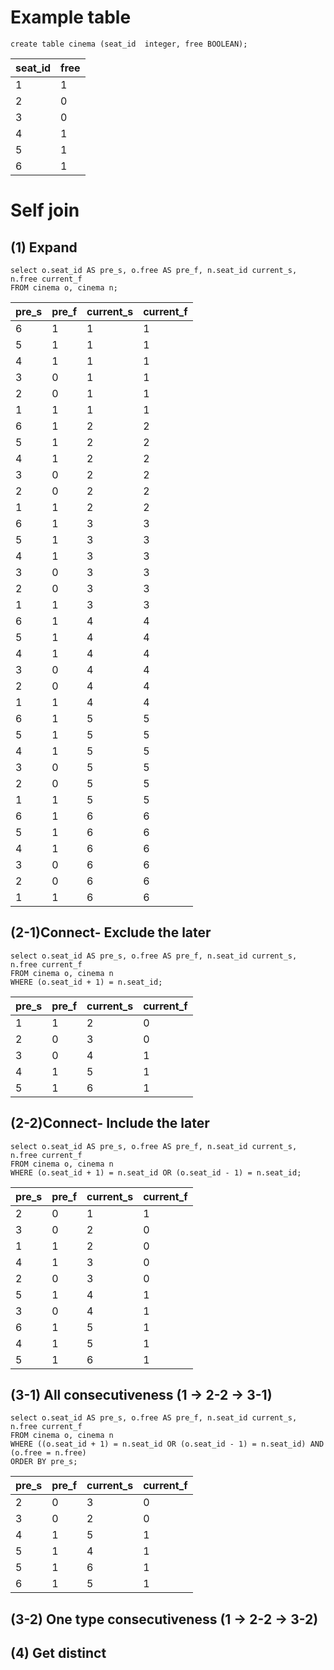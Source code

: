# Example table
```
create table cinema (seat_id  integer, free BOOLEAN);
```

| seat_id | free |
|---------|------|
| 1       | 1    |
| 2       | 0    |
| 3       | 0    |
| 4       | 1    |
| 5       | 1    |
| 6       | 1    |

# Self join

## (1) Expand
```
select o.seat_id AS pre_s, o.free AS pre_f, n.seat_id current_s, n.free current_f
FROM cinema o, cinema n;
```
| pre_s |	pre_f | current_s | current_f |
|-------|-------|-----------|-----------|
| 6     | 1     | 1         | 1         |
| 5     | 1     | 1         | 1         |
| 4     | 1     | 1         | 1         |
| 3     | 0     | 1         | 1         |
| 2     | 0     | 1         | 1         |
| 1     | 1     | 1         | 1         |
| 6     | 1     | 2         | 2         |
| 5     | 1     | 2         | 2         |
| 4     | 1     | 2         | 2         |
| 3     | 0     | 2         | 2         |
| 2     | 0     | 2         | 2         |
| 1     | 1     | 2         | 2         |
| 6     | 1     | 3         | 3         |
| 5     | 1     | 3         | 3         |
| 4     | 1     | 3         | 3         |
| 3     | 0     | 3         | 3         |
| 2     | 0     | 3         | 3         |
| 1     | 1     | 3         | 3         |
| 6     | 1     | 4         | 4         |
| 5     | 1     | 4         | 4         |
| 4     | 1     | 4         | 4         |
| 3     | 0     | 4         | 4         |
| 2     | 0     | 4         | 4         |
| 1     | 1     | 4         | 4         |
| 6     | 1     | 5         | 5         |
| 5     | 1     | 5         | 5         |
| 4     | 1     | 5         | 5         |
| 3     | 0     | 5         | 5         |
| 2     | 0     | 5         | 5         |
| 1     | 1     | 5         | 5         |
| 6     | 1     | 6         | 6         |
| 5     | 1     | 6         | 6         |
| 4     | 1     | 6         | 6         |
| 3     | 0     | 6         | 6         |
| 2     | 0     | 6         | 6         |
| 1     | 1     | 6         | 6         |

## (2-1)Connect- Exclude the later
```
select o.seat_id AS pre_s, o.free AS pre_f, n.seat_id current_s, n.free current_f
FROM cinema o, cinema n
WHERE (o.seat_id + 1) = n.seat_id;
```

| pre_s | pre_f | current_s | current_f |
|-------|-------|-----------|-----------|
| 1     | 1     | 2         | 0         |
| 2     | 0     | 3         | 0         |
| 3     | 0     | 4         | 1         |
| 4     | 1     | 5         | 1         |
| 5     | 1     | 6         | 1         |

## (2-2)Connect- Include the later
```
select o.seat_id AS pre_s, o.free AS pre_f, n.seat_id current_s, n.free current_f
FROM cinema o, cinema n
WHERE (o.seat_id + 1) = n.seat_id OR (o.seat_id - 1) = n.seat_id;
```
| pre_s | pre_f | current_s | current_f |
|-------|-------|-----------|-----------|
| 2     | 0     | 1         | 1         |
| 3     | 0     | 2         | 0         |
| 1     | 1     | 2         | 0         |
| 4     | 1     | 3         | 0         |
| 2     | 0     | 3         | 0         |
| 5     | 1     | 4         | 1         |
| 3     | 0     | 4         | 1         |
| 6     | 1     | 5         | 1         |
| 4     | 1     | 5         | 1         |
| 5     | 1     | 6         | 1         |

## (3-1) All consecutiveness (1 -> 2-2 -> 3-1)
```
select o.seat_id AS pre_s, o.free AS pre_f, n.seat_id current_s, n.free current_f
FROM cinema o, cinema n
WHERE ((o.seat_id + 1) = n.seat_id OR (o.seat_id - 1) = n.seat_id) AND (o.free = n.free)
ORDER BY pre_s;
```

| pre_s | pre_f | current_s | current_f |
|-------|-------|-----------|-----------|
| 2     | 0     | 3         | 0         |
| 3     | 0     | 2         | 0         |
| 4     | 1     | 5         | 1         |
| 5     | 1     | 4         | 1         |
| 5     | 1     | 6         | 1         |
| 6     | 1     | 5         | 1         |

## (3-2) One type consecutiveness (1 -> 2-2 -> 3-2)



## (4) Get distinct

